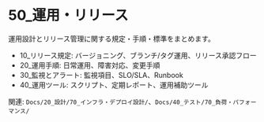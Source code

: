 # 50\_運用・リリース

運用設計とリリース管理に関する規定・手順・標準をまとめます。

- 10\_リリース規定: バージョニング、ブランチ/タグ運用、リリース承認フロー
- 20\_運用手順: 日常運用、障害対応、変更手順
- 30\_監視とアラート: 監視項目、SLO/SLA、Runbook
- 40\_運用ツール: スクリプト、定期レポート、運用補助ツール

関連: `Docs/20_設計/70_インフラ・デプロイ設計/`、`Docs/40_テスト/70_負荷・パフォーマンス/`
